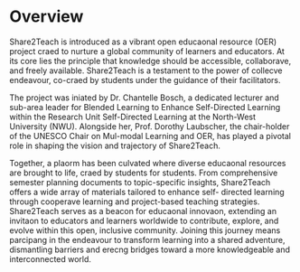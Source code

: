# Overview
Share2Teach is introduced as a vibrant open educaonal resource (OER) project craed to
nurture a global community of learners and educators. At its core lies the principle that
knowledge should be accessible, collaborave, and freely available. Share2Teach is a
testament to the power of collecve endeavour, co-craed by students under the guidance
of their facilitators.

The project was iniated by Dr. Chantelle Bosch, a dedicated lecturer and sub-area leader for
Blended Learning to Enhance Self-Directed Learning within the Research Unit Self-Directed
Learning at the North-West University (NWU). Alongside her, Prof. Dorothy Laubscher, the
chair-holder of the UNESCO Chair on Mul-modal Learning and OER, has played a pivotal role
in shaping the vision and trajectory of Share2Teach.

Together, a plaorm has been culvated where diverse educaonal resources are brought to
life, craed by students for students. From comprehensive semester planning documents to
topic-specific insights, Share2Teach offers a wide array of materials tailored to enhance self-
directed learning through cooperave learning and project-based teaching strategies.
Share2Teach serves as a beacon for educaonal innovaon, extending an invitaon to
educators and learners worldwide to contribute, explore, and evolve within this open,
inclusive community. Joining this journey means parcipang in the endeavour to transform
learning into a shared adventure, dismantling barriers and erecng bridges toward a more
knowledgeable and interconnected world.
